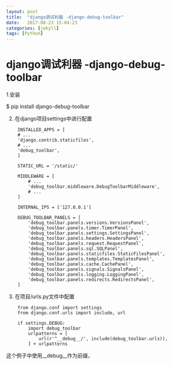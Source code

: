 ```yaml
---
layout: post
title:  "django调试利器 -django-debug-toolbar"
date:   2017-08-23 15:04:23
categories: [jekyll]
tags: [Python]
---
```




# django调试利器 -django-debug-toolbar

1.安装

$ pip install django-debug-toolbar

2. 在django项目settings中进行配置

        INSTALLED_APPS = [
        # ...
        'django.contrib.staticfiles',
        # ...
        'debug_toolbar',
        ]
    
        STATIC_URL = '/static/'
        
        MIDDLEWARE = [
            # ...
            'debug_toolbar.middleware.DebugToolbarMiddleware',
            # ...
        ]
        
        INTERNAL_IPS = ['127.0.0.1']
        
        DEBUG_TOOLBAR_PANELS = [
            'debug_toolbar.panels.versions.VersionsPanel',
            'debug_toolbar.panels.timer.TimerPanel',
            'debug_toolbar.panels.settings.SettingsPanel',
            'debug_toolbar.panels.headers.HeadersPanel',
            'debug_toolbar.panels.request.RequestPanel',
            'debug_toolbar.panels.sql.SQLPanel',
            'debug_toolbar.panels.staticfiles.StaticFilesPanel',
            'debug_toolbar.panels.templates.TemplatesPanel',
            'debug_toolbar.panels.cache.CachePanel',
            'debug_toolbar.panels.signals.SignalsPanel',
            'debug_toolbar.panels.logging.LoggingPanel',
            'debug_toolbar.panels.redirects.RedirectsPanel',
        ]
3. 在项目/urls.py文件中配置

        from django.conf import settings
        from django.conf.urls import include, url
        
        if settings.DEBUG:
            import debug_toolbar
            urlpatterns = [
                url(r'^__debug__/', include(debug_toolbar.urls)),
            ] + urlpatterns
            
这个例子中使用__debug__作为前缀，

[jekyll]:      http://jekyllrb.com
[jekyll-gh]:   https://github.com/jekyll/jekyll
[jekyll-help]: https://github.com/jekyll/jekyll-help